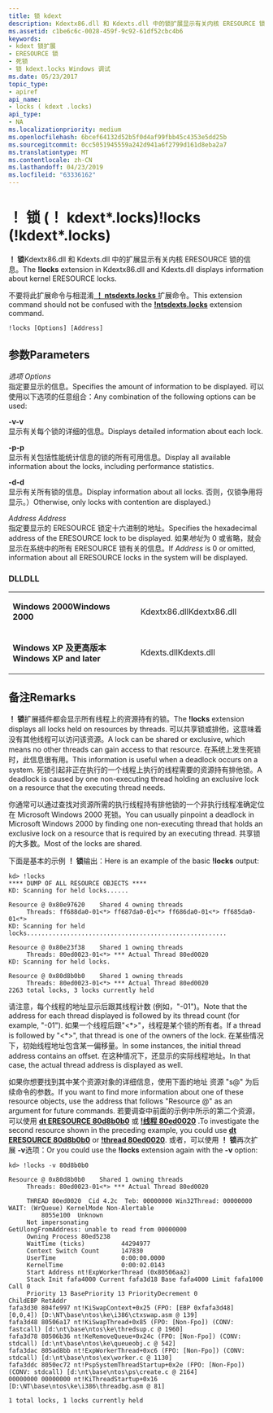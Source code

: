 ```yaml
---
title: 锁 kdext
description: Kdextx86.dll 和 Kdexts.dll 中的锁扩展显示有关内核 ERESOURCE 锁的信息。
ms.assetid: c1be6c6c-0028-459f-9c92-61df52cbc4b6
keywords:
- kdext 锁扩展
- ERESOURCE 锁
- 死锁
- 锁 kdext.locks Windows 调试
ms.date: 05/23/2017
topic_type:
- apiref
api_name:
- locks ( kdext .locks)
api_type:
- NA
ms.localizationpriority: medium
ms.openlocfilehash: 6bcef64132d52b5f0d4af99fbb45c4353e5dd25b
ms.sourcegitcommit: 0cc5051945559a242d941a6f2799d161d8eba2a7
ms.translationtype: MT
ms.contentlocale: zh-CN
ms.lasthandoff: 04/23/2019
ms.locfileid: "63336162"
---
```

# <a name="locks-kdextlocks"></a><span data-ttu-id="a0431-107">！ 锁 (！ kdext\*.locks)</span><span class="sxs-lookup"><span data-stu-id="a0431-107">!locks (!kdext\*.locks)</span></span>


<span data-ttu-id="a0431-108">**！ 锁**Kdextx86.dll 和 Kdexts.dll 中的扩展显示有关内核 ERESOURCE 锁的信息。</span><span class="sxs-lookup"><span data-stu-id="a0431-108">The **!locks** extension in Kdextx86.dll and Kdexts.dll displays information about kernel ERESOURCE locks.</span></span>

<span data-ttu-id="a0431-109">不要将此扩展命令与相混淆[ **！ ntsdexts.locks** ](-locks---ntsdexts-locks-.md)扩展命令。</span><span class="sxs-lookup"><span data-stu-id="a0431-109">This extension command should not be confused with the [**!ntsdexts.locks**](-locks---ntsdexts-locks-.md) extension command.</span></span>

```dbgcmd
!locks [Options] [Address]
```

## <a name="span-idddkkdextlocksdbgspanspan-idddkkdextlocksdbgspanparameters"></a><span data-ttu-id="a0431-110"><span id="ddk__kdext__locks_dbg"></span><span id="DDK__KDEXT__LOCKS_DBG"></span>参数</span><span class="sxs-lookup"><span data-stu-id="a0431-110"><span id="ddk__kdext__locks_dbg"></span><span id="DDK__KDEXT__LOCKS_DBG"></span>Parameters</span></span>


<span data-ttu-id="a0431-111"><span id="_______Options______"></span><span id="_______options______"></span><span id="_______OPTIONS______"></span> *选项* </span><span class="sxs-lookup"><span data-stu-id="a0431-111"><span id="_______Options______"></span><span id="_______options______"></span><span id="_______OPTIONS______"></span> *Options* </span></span>  
<span data-ttu-id="a0431-112">指定要显示的信息。</span><span class="sxs-lookup"><span data-stu-id="a0431-112">Specifies the amount of information to be displayed.</span></span> <span data-ttu-id="a0431-113">可以使用以下选项的任意组合：</span><span class="sxs-lookup"><span data-stu-id="a0431-113">Any combination of the following options can be used:</span></span>

<span data-ttu-id="a0431-114"><span id="-v"></span><span id="-V"></span> **-v**</span><span class="sxs-lookup"><span data-stu-id="a0431-114"><span id="-v"></span><span id="-V"></span>**-v**</span></span>  
<span data-ttu-id="a0431-115">显示有关每个锁的详细的信息。</span><span class="sxs-lookup"><span data-stu-id="a0431-115">Displays detailed information about each lock.</span></span>

<span data-ttu-id="a0431-116"><span id="-p"></span><span id="-P"></span> **-p**</span><span class="sxs-lookup"><span data-stu-id="a0431-116"><span id="-p"></span><span id="-P"></span>**-p**</span></span>  
<span data-ttu-id="a0431-117">显示有关包括性能统计信息的锁的所有可用信息。</span><span class="sxs-lookup"><span data-stu-id="a0431-117">Display all available information about the locks, including performance statistics.</span></span>

<span data-ttu-id="a0431-118"><span id="-d"></span><span id="-D"></span> **-d**</span><span class="sxs-lookup"><span data-stu-id="a0431-118"><span id="-d"></span><span id="-D"></span>**-d**</span></span>  
<span data-ttu-id="a0431-119">显示有关所有锁的信息。</span><span class="sxs-lookup"><span data-stu-id="a0431-119">Display information about all locks.</span></span> <span data-ttu-id="a0431-120">否则，仅锁争用将显示。）</span><span class="sxs-lookup"><span data-stu-id="a0431-120">Otherwise, only locks with contention are displayed.)</span></span>

<span data-ttu-id="a0431-121"><span id="_______Address______"></span><span id="_______address______"></span><span id="_______ADDRESS______"></span> *Address* </span><span class="sxs-lookup"><span data-stu-id="a0431-121"><span id="_______Address______"></span><span id="_______address______"></span><span id="_______ADDRESS______"></span> *Address* </span></span>  
<span data-ttu-id="a0431-122">指定要显示的 ERESOURCE 锁定十六进制的地址。</span><span class="sxs-lookup"><span data-stu-id="a0431-122">Specifies the hexadecimal address of the ERESOURCE lock to be displayed.</span></span> <span data-ttu-id="a0431-123">如果*地址*为 0 或省略，就会显示在系统中的所有 ERESOURCE 锁有关的信息。</span><span class="sxs-lookup"><span data-stu-id="a0431-123">If *Address* is 0 or omitted, information about all ERESOURCE locks in the system will be displayed.</span></span>

### <a name="span-iddllspanspan-iddllspandll"></a><span data-ttu-id="a0431-124"><span id="DLL"></span><span id="dll"></span>DLL</span><span class="sxs-lookup"><span data-stu-id="a0431-124"><span id="DLL"></span><span id="dll"></span>DLL</span></span>

<table>
<colgroup>
<col width="50%" />
<col width="50%" />
</colgroup>
<tbody>
<tr class="odd">
<td align="left"><p><span data-ttu-id="a0431-125"><strong>Windows 2000</strong></span><span class="sxs-lookup"><span data-stu-id="a0431-125"><strong>Windows 2000</strong></span></span></p></td>
<td align="left"><p><span data-ttu-id="a0431-126">Kdextx86.dll</span><span class="sxs-lookup"><span data-stu-id="a0431-126">Kdextx86.dll</span></span></p></td>
</tr>
<tr class="even">
<td align="left"><p><span data-ttu-id="a0431-127"><strong>Windows XP 及更高版本</strong></span><span class="sxs-lookup"><span data-stu-id="a0431-127"><strong>Windows XP and later</strong></span></span></p></td>
<td align="left"><p><span data-ttu-id="a0431-128">Kdexts.dll</span><span class="sxs-lookup"><span data-stu-id="a0431-128">Kdexts.dll</span></span></p></td>
</tr>
</tbody>
</table>

 

<a name="remarks"></a><span data-ttu-id="a0431-129">备注</span><span class="sxs-lookup"><span data-stu-id="a0431-129">Remarks</span></span>
-------

<span data-ttu-id="a0431-130">**！ 锁**扩展插件都会显示所有线程上的资源持有的锁。</span><span class="sxs-lookup"><span data-stu-id="a0431-130">The **!locks** extension displays all locks held on resources by threads.</span></span> <span data-ttu-id="a0431-131">可以共享锁或排他，这意味着没有其他线程可以访问该资源。</span><span class="sxs-lookup"><span data-stu-id="a0431-131">A lock can be shared or exclusive, which means no other threads can gain access to that resource.</span></span> <span data-ttu-id="a0431-132">在系统上发生死锁时，此信息很有用。</span><span class="sxs-lookup"><span data-stu-id="a0431-132">This information is useful when a deadlock occurs on a system.</span></span> <span data-ttu-id="a0431-133">死锁引起非正在执行的一个线程上执行的线程需要的资源持有排他锁。</span><span class="sxs-lookup"><span data-stu-id="a0431-133">A deadlock is caused by one non-executing thread holding an exclusive lock on a resource that the executing thread needs.</span></span>

<span data-ttu-id="a0431-134">你通常可以通过查找对资源所需的执行线程持有排他锁的一个非执行线程准确定位在 Microsoft Windows 2000 死锁。</span><span class="sxs-lookup"><span data-stu-id="a0431-134">You can usually pinpoint a deadlock in Microsoft Windows 2000 by finding one non-executing thread that holds an exclusive lock on a resource that is required by an executing thread.</span></span> <span data-ttu-id="a0431-135">共享锁的大多数。</span><span class="sxs-lookup"><span data-stu-id="a0431-135">Most of the locks are shared.</span></span>

<span data-ttu-id="a0431-136">下面是基本的示例 **！ 锁**输出：</span><span class="sxs-lookup"><span data-stu-id="a0431-136">Here is an example of the basic **!locks** output:</span></span>

```dbgcmd
kd> !locks
**** DUMP OF ALL RESOURCE OBJECTS ****
KD: Scanning for held locks......

Resource @ 0x80e97620    Shared 4 owning threads
     Threads: ff688da0-01<*> ff687da0-01<*> ff686da0-01<*> ff685da0-01<*> 
KD: Scanning for held locks.......................................................

Resource @ 0x80e23f38    Shared 1 owning threads
     Threads: 80ed0023-01<*> *** Actual Thread 80ed0020
KD: Scanning for held locks.

Resource @ 0x80d8b0b0    Shared 1 owning threads
     Threads: 80ed0023-01<*> *** Actual Thread 80ed0020
2263 total locks, 3 locks currently held
```

<span data-ttu-id="a0431-137">请注意，每个线程的地址显示后跟其线程计数 (例如，"-01")。</span><span class="sxs-lookup"><span data-stu-id="a0431-137">Note that the address for each thread displayed is followed by its thread count (for example, "-01").</span></span> <span data-ttu-id="a0431-138">如果一个线程后跟"&lt;\*&gt;"，线程是某个锁的所有者。</span><span class="sxs-lookup"><span data-stu-id="a0431-138">If a thread is followed by "&lt;\*&gt;", that thread is one of the owners of the lock.</span></span> <span data-ttu-id="a0431-139">在某些情况下，初始线程地址包含某一偏移量。</span><span class="sxs-lookup"><span data-stu-id="a0431-139">In some instances, the initial thread address contains an offset.</span></span> <span data-ttu-id="a0431-140">在这种情况下，还显示的实际线程地址。</span><span class="sxs-lookup"><span data-stu-id="a0431-140">In that case, the actual thread address is displayed as well.</span></span>

<span data-ttu-id="a0431-141">如果你想要找到其中某个资源对象的详细信息，使用下面的地址 资源 "s@" 为后续命令的参数。</span><span class="sxs-lookup"><span data-stu-id="a0431-141">If you want to find more information about one of these resource objects, use the address that follows "Resource @" as an argument for future commands.</span></span> <span data-ttu-id="a0431-142">若要调查中前面的示例中所示的第二个资源，可以使用 [**dt ERESOURCE 80d8b0b0**](dt--display-type-.md) 或 [ **!线程 80ed0020**](-thread.md) .</span><span class="sxs-lookup"><span data-stu-id="a0431-142">To investigate the second resource shown in the preceding example, you could use [**dt ERESOURCE 80d8b0b0**](dt--display-type-.md) or [**!thread 80ed0020**](-thread.md).</span></span> <span data-ttu-id="a0431-143">或者，可以使用 **！ 锁**再次扩展 **-v**选项：</span><span class="sxs-lookup"><span data-stu-id="a0431-143">Or you could use the **!locks** extension again with the **-v** option:</span></span>

```dbgcmd
kd> !locks -v 80d8b0b0

Resource @ 0x80d8b0b0    Shared 1 owning threads
     Threads: 80ed0023-01<*> *** Actual Thread 80ed0020

     THREAD 80ed0020  Cid 4.2c  Teb: 00000000 Win32Thread: 00000000 WAIT: (WrQueue) KernelMode Non-Alertable
         8055e100  Unknown
     Not impersonating
GetUlongFromAddress: unable to read from 00000000
     Owning Process 80ed5238
     WaitTime (ticks)          44294977
     Context Switch Count      147830             
     UserTime                  0:00:00.0000
     KernelTime                0:00:02.0143
     Start Address nt!ExpWorkerThread (0x80506aa2)
     Stack Init fafa4000 Current fafa3d18 Base fafa4000 Limit fafa1000 Call 0
     Priority 13 BasePriority 13 PriorityDecrement 0
ChildEBP RetAddr  
fafa3d30 804fe997 nt!KiSwapContext+0x25 (FPO: [EBP 0xfafa3d48] [0,0,4]) [D:\NT\base\ntos\ke\i386\ctxswap.asm @ 139]
fafa3d48 80506a17 nt!KiSwapThread+0x85 (FPO: [Non-Fpo]) (CONV: fastcall) [d:\nt\base\ntos\ke\thredsup.c @ 1960]
fafa3d78 80506b36 nt!KeRemoveQueue+0x24c (FPO: [Non-Fpo]) (CONV: stdcall) [d:\nt\base\ntos\ke\queueobj.c @ 542]
fafa3dac 805ad8bb nt!ExpWorkerThread+0xc6 (FPO: [Non-Fpo]) (CONV: stdcall) [d:\nt\base\ntos\ex\worker.c @ 1130]
fafa3ddc 8050ec72 nt!PspSystemThreadStartup+0x2e (FPO: [Non-Fpo]) (CONV: stdcall) [d:\nt\base\ntos\ps\create.c @ 2164]
00000000 00000000 nt!KiThreadStartup+0x16 [D:\NT\base\ntos\ke\i386\threadbg.asm @ 81]

1 total locks, 1 locks currently held
```
